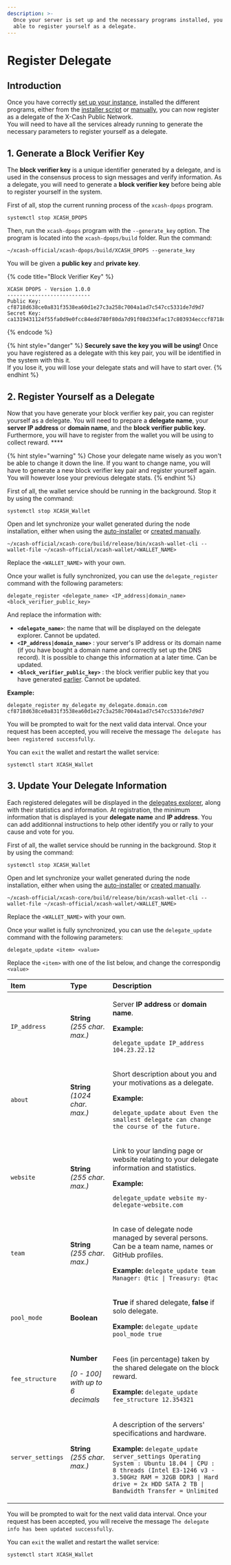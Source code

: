 ```yaml
---
description: >-
  Once your server is set up and the necessary programs installed, you will be
  able to register yourself as a delegate.
---
```


# Register Delegate

## Introduction

Once you have correctly [set up your instance](server-setup.md), installed the different programs, either from the [installer script](installation-process.md#quick-installation) or [manually](installation-process.md#manual-installation), you can now register as a delegate of the X-Cash Public Network.  
You will need to have all the services already running to generate the necessary parameters to register yourself as a delegate. 

## 1. Generate a Block Verifier Key

The **block verifier key** is a unique identifier generated by a delegate, and is used in the consensus process to sign messages and verify information. As a delegate, you will need to generate a **block verifier key** before being able to register yourself in the system.

First of all, stop the current running process of the `xcash-dpops` program.

```text
systemctl stop XCASH_DPOPS
```

Then, run the `xcash-dpops` program with the `--generate_key` option. The program is located into the `xcash-dpops/build` folder. Run the command: 

```text
~/xcash-official/xcash-dpops/build/XCASH_DPOPS --generate_key
```

You will be given a **public key** and **private key**.

{% code title="Block Verifier Key" %}
```text
XCASH DPOPS - Version 1.0.0
---------------------------
Public Key:
cf8718d638ce0a831f3538ea60d1e27c3a258c7004a1ad7c547cc5331de7d9d7
Secret Key:
ca1319431124f55fa0d9e0fcc84edd780f80da7d91f08d334fac17c803934ecccf8718d638ce0a831f3538ea60d1e27c3a258c7004a1ad7c547cc5331de7d9d7
```
{% endcode %}

{% hint style="danger" %}
**Securely save the key you will be using!** Once you have registered as a delegate with this key pair,  you will be identified in the system with this it.   
If you lose it, you will lose your delegate stats and will have to start over.
{% endhint %}

## 2. Register Yourself as a Delegate

Now that you have generate your block verifier key pair, you can register yourself as a delegate. You will need to prepare a **delegate name**, your **server IP address** or **domain name**, and the **block verifier public key.** Furthermore, you will have to register from the wallet you will be using to collect reward.  ****

{% hint style="warning" %}
Chose your delegate name wisely as you won't be able to change it down the line. If you want to change name, you will have to generate a new block verifier key pair and register yourself again. You will however lose your previous delegate stats.
{% endhint %}

First of all, the wallet service should be running in the background. Stop it by using the command: 

```text
systemctl stop XCASH_Wallet
```

Open and let synchronize your wallet generated during the node installation, either when using the [auto-installer](installation-process.md#quick-installation) or [created manually](installation-process.md#generate-a-wallet). 

```text
~/xcash-official/xcash-core/build/release/bin/xcash-wallet-cli --wallet-file ~/xcash-official/xcash-wallet/<WALLET_NAME>
```

Replace the `<WALLET_NAME>` with your own.

Once your wallet is fully synchronized, you can use the `delegate_register` command with the following parameters: 

```text
delegate_register <delegate_name> <IP_address|domain_name> <block_verifier_public_key>
```

And replace the information with:

* **`<delegate_name>`**: the name that will be displayed on the delegate explorer. Cannot be updated.
* **`<IP_address|domain_name>`** : your server's IP address or its domain name \(if you have bought a domain name and correctly set up the DNS record\). It is possible to change this information at a later time. Can be updated.
* **`<block_verifier_public_key>`** : the block verifier public key that you have generated [earlier](set-up-your-delegates.md#1-generate-a-block-verifier-key). Cannot be updated. 

**Example:**  

```text
delegate_register my_delegate my_delegate.domain.com cf8718d638ce0a831f3538ea60d1e27c3a258c7004a1ad7c547cc5331de7d9d7
```

You will be prompted to wait for the next valid data interval. Once your request has been accepted, you will receive the message `The delegate has been registered successfully`.

You can `exit` the wallet and restart the wallet service:

```text
systemctl start XCASH_Wallet
```

## 3. Update Your Delegate Information

Each registered delegates will be displayed in the [delegates explorer](http://delegates.xcash.foundation/), along with their statistics and information. At registration, the minimum information that is displayed is your **delegate name** and **IP address**. You can add additionnal instructions to help other identify you or rally to your cause and vote for you.

First of all, the wallet service should be running in the background. Stop it by using the command: 

```text
systemctl stop XCASH_Wallet
```

Open and let synchronize your wallet generated during the node installation, either when using the [auto-installer](installation-process.md#quick-installation) or [created manually](installation-process.md#generate-a-wallet). 

```text
~/xcash-official/xcash-core/build/release/bin/xcash-wallet-cli --wallet-file ~/xcash-official/xcash-wallet/<WALLET_NAME>
```

Replace the `<WALLET_NAME>` with your own.

Once your wallet is fully synchronized, you can use the `delegate_update` command with the following parameters: 

```text
delegate_update <item> <value>
```

Replace the `<item>` with one of the list below, and change the correspondig `<value>`

<table>
  <thead>
    <tr>
      <th style="text-align:left">Item</th>
      <th style="text-align:left">Type</th>
      <th style="text-align:left">Description</th>
    </tr>
  </thead>
  <tbody>
    <tr>
      <td style="text-align:left"><code>IP_address</code>
      </td>
      <td style="text-align:left"><b>String </b><em>(255 char. max.)</em>
      </td>
      <td style="text-align:left">
        <p>Server <b>IP address</b> or <b>domain name</b>.</p>
        <p><b>Example:</b>
        </p>
        <p><code>delegate_update IP_address 104.23.22.12</code>
        </p>
      </td>
    </tr>
    <tr>
      <td style="text-align:left"><code>about</code>
      </td>
      <td style="text-align:left"><b>String </b><em>(1024 char. max.)</em>
      </td>
      <td style="text-align:left">
        <p>Short description about you and your motivations as a delegate.</p>
        <p><b>Example:</b>
        </p>
        <p><code>delegate_update about Even the smallest delegate can change the course of the future.</code>
        </p>
      </td>
    </tr>
    <tr>
      <td style="text-align:left"><code>website</code>
      </td>
      <td style="text-align:left"><b>String </b><em>(255 char. max.)</em>
      </td>
      <td style="text-align:left">
        <p>Link to your landing page or website relating to your delegate information
          and statistics.</p>
        <p><b>Example:</b>
        </p>
        <p><code>delegate_update website my-delegate-website.com</code>
        </p>
      </td>
    </tr>
    <tr>
      <td style="text-align:left"><code>team</code>
      </td>
      <td style="text-align:left"><b>String </b><em>(255 char. max.)</em>
      </td>
      <td style="text-align:left">
        <p>In case of delegate node managed by several persons. Can be a team name,
          names or GitHub profiles.</p>
        <p><b>Example:</b>  <code>delegate_update team Manager: @tic | Treasury: @tac</code>
        </p>
      </td>
    </tr>
    <tr>
      <td style="text-align:left"><code>pool_mode</code>
      </td>
      <td style="text-align:left"><b>Boolean</b>
      </td>
      <td style="text-align:left">
        <p><b>True </b>if shared delegate, <b>false </b>if solo delegate.</p>
        <p><b>Example:</b>  <code>delegate_update pool_mode true</code>
        </p>
      </td>
    </tr>
    <tr>
      <td style="text-align:left"><code>fee_structure</code>
      </td>
      <td style="text-align:left">
        <p><b>Number</b>
        </p>
        <p><em>[0 - 100] with up to 6 decimals</em>
        </p>
      </td>
      <td style="text-align:left">
        <p>Fees (in percentage) taken by the shared delegate on the block reward.</p>
        <p><b>Example: </b><code>delegate_update fee_structure 12.354321</code>
        </p>
      </td>
    </tr>
    <tr>
      <td style="text-align:left"><code>server_settings</code>
      </td>
      <td style="text-align:left"><b>String </b><em>(255 char. max.)</em>
      </td>
      <td style="text-align:left">
        <p>A description of the servers&apos; specifications and hardware.</p>
        <p><b>Example:</b>  <code>delegate_update server_settings Operating System : Ubuntu 18.04 | CPU : 8 threads (Intel E3-1246 v3 - 3.50GHz RAM = 32GB DDR3 | Hard drive = 2x HDD SATA 2 TB | Bandwidth Transfer = Unlimited</code>
        </p>
      </td>
    </tr>
  </tbody>
</table>

You will be prompted to wait for the next valid data interval. Once your request has been accepted, you will receive the message `The delegate info has been updated successfully`.

You can `exit` the wallet and restart the wallet service:

```text
systemctl start XCASH_Wallet
```




